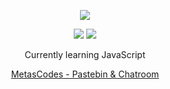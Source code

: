 
<p align="center">  
<img src="https://external-content.duckduckgo.com/iu/?u=https%3A%2F%2Fi.pinimg.com%2Foriginals%2F0a%2F6f%2F06%2F0a6f0697514f5517e35b2e741eaaabed.gif&f=1&nofb=1">
</p>
    <p align="center">
  <img src="https://discord.c99.nl/widget/theme-4/836591651895640074.png"/>
  <img src="https://discord.c99.nl/widget/theme-4/855748035832971284.png"/>
</p>
<p align="center">
Currently learning JavaScript
<p align="center">
    <a href="https://metas.codes">MetasCodes - Pastebin & Chatroom</a>
